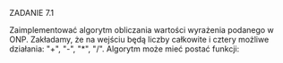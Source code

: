 ZADANIE 7.1

Zaimplementować algorytm obliczania wartości wyrażenia podanego w ONP. Zakładamy, że na wejściu będą liczby całkowite i cztery możliwe działania: "+", "-", "*", "/". Algorytm może mieć postać funkcji:

